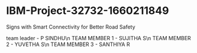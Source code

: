 # IBM-Project-32732-1660211849
Signs with Smart Connectivity for Better Road Safety

team leader - P SINDHU\n
TEAM MEMBER 1 - SUJITHA S\n
TEAM MEMBER 2 - YUVETHA S\n
TEAM MEMBER 3 - SANTHIYA R

